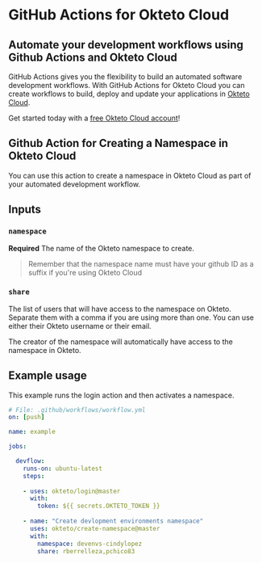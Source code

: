 # GitHub Actions for Okteto Cloud

## Automate your development workflows using Github Actions and Okteto Cloud
GitHub Actions gives you the flexibility to build an automated software development workflows. With GitHub Actions for Okteto Cloud you can create workflows to build, deploy and update your applications in [Okteto Cloud](https://cloud.okteto.com).

Get started today with a [free Okteto Cloud account](https://cloud.okteto.com)!

## Github Action for Creating a Namespace in Okteto Cloud

You can use this action to create a namespace in Okteto Cloud as part of your automated development workflow.

## Inputs

### `namespace`

**Required**  The name of the Okteto namespace to create.

> Remember that the namespace name must have your github ID as a suffix if you're using Okteto Cloud

### `share`

The list of users that will have access to the namespace on Okteto. Separate them with a comma if you are using more than one. You can use either their Okteto username or their email.

The creator of the namespace will automatically have access to the namespace in Okteto.


## Example usage

This example runs the login action and then activates a namespace.

```yaml
# File: .github/workflows/workflow.yml
on: [push]

name: example

jobs:

  devflow:
    runs-on: ubuntu-latest
    steps:
    
    - uses: okteto/login@master
      with:
        token: ${{ secrets.OKTETO_TOKEN }}
    
    - name: "Create devlopment environments namespace"
      uses: okteto/create-namespace@master
      with:
        namespace: devenvs-cindylopez
        share: rberrelleza,pchico83
```
